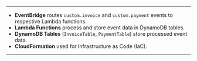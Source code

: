 
---
- **EventBridge** routes `custom.invoice` and `custom.payment` events to respective Lambda functions.
- **Lambda Functions** process and store event data in DynamoDB tables.
- **DynamoDB Tables** (`InvoiceTable`, `PaymentTable`) store processed event data.
- **CloudFormation** used for Infrastructure as Code (IaC).
---
